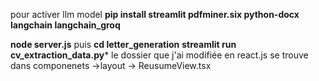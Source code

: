 pour activer llm model 
****pip install streamlit pdfminer.six python-docx langchain langchain_groq****

****node server.js****
puis 
****cd letter_generation****
****streamlit run cv_extraction_data.py*****
 le dossier que j'ai modifiée en react.js se trouve 
 dans componenets ->layout -> ReusumeView.tsx
 
 
